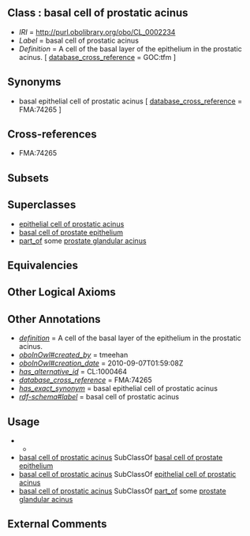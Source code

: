 
## Class : basal cell of prostatic acinus

 * *IRI* = http://purl.obolibrary.org/obo/CL_0002234
 * *Label* = basal cell of prostatic acinus
 * *Definition* = A cell of the basal layer of the epithelium in the prostatic acinus. [ [database_cross_reference](../../ef/oboInOwl#hasDbXref.md) = GOC:tfm ]

## Synonyms

 * basal epithelial cell of prostatic acinus [ [database_cross_reference](../../ef/oboInOwl#hasDbXref.md) = FMA:74265 ]

## Cross-references

 * FMA:74265

## Subsets


## Superclasses

 * [epithelial cell of prostatic acinus](../../CL/33/CL_0002233.md)
 * [basal cell of prostate epithelium](../../CL/41/CL_0002341.md)
 * [part_of](../../BFO/50/BFO_0000050.md) some [prostate glandular acinus](../../UBERON/79/UBERON_0004179.md)

## Equivalencies


## Other Logical Axioms


## Other Annotations

 * *[definition](../../IAO/15/IAO_0000115.md)* = A cell of the basal layer of the epithelium in the prostatic acinus.
 * *[oboInOwl#created_by](../../oboInOwl#created/by/oboInOwl#created_by.md)* = tmeehan
 * *[oboInOwl#creation_date](../../oboInOwl#creation/te/oboInOwl#creation_date.md)* = 2010-09-07T01:59:08Z
 * *[has_alternative_id](../../Id/oboInOwl#hasAlternativeId.md)* = CL:1000464
 * *[database_cross_reference](../../ef/oboInOwl#hasDbXref.md)* = FMA:74265
 * *[has_exact_synonym](../../ym/oboInOwl#hasExactSynonym.md)* = basal epithelial cell of prostatic acinus
 * *[rdf-schema#label](../../el/rdf-schema#label.md)* = basal cell of prostatic acinus

## Usage

 * -
 * [basal cell of prostatic acinus](../../CL/34/CL_0002234.md) SubClassOf [basal cell of prostate epithelium](../../CL/41/CL_0002341.md)
 * [basal cell of prostatic acinus](../../CL/34/CL_0002234.md) SubClassOf [epithelial cell of prostatic acinus](../../CL/33/CL_0002233.md)
 * [basal cell of prostatic acinus](../../CL/34/CL_0002234.md) SubClassOf [part_of](../../BFO/50/BFO_0000050.md) some [prostate glandular acinus](../../UBERON/79/UBERON_0004179.md)

## External Comments


